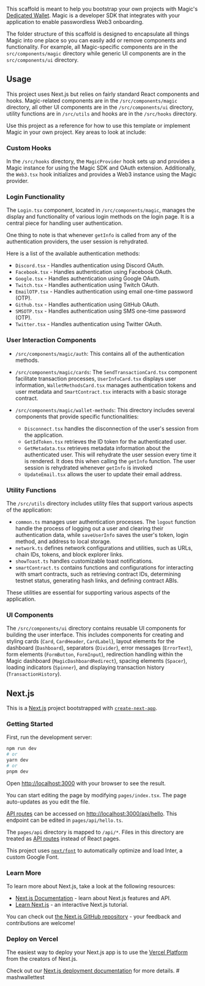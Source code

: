 This scaffold is meant to help you bootstrap your own projects with Magic's [Dedicated Wallet](https://magic.link/docs/auth/overview). Magic is a developer SDK that integrates with your application to enable passwordless Web3 onboarding.

The folder structure of this scaffold is designed to encapsulate all things Magic into one place so you can easily add or remove components and functionality. For example, all Magic-specific components are in the `src/components/magic` directory while generic UI components are in the `src/components/ui` directory.

## Usage

This project uses Next.js but relies on fairly standard React components and hooks. Magic-related components are in the `/src/components/magic` directory, all other UI components are in the `/src/components/ui` directory, utility functions are in `/src/utils` and hooks are in the `/src/hooks` directory.

Use this project as a reference for how to use this template or implement Magic in your own project. Key areas to look at include:

### Custom Hooks
In the `/src/hooks` directory, the `MagicProvider` hook sets up and provides a Magic instance for using the Magic SDK and OAuth extension. Additionally, the `Web3.tsx` hook initializes and provides a Web3 instance using the Magic provider.

### Login Functionality 
The `Login.tsx` component, located in `/src/components/magic`, manages the display and functionality of various login methods on the login page. It is a central piece for handling user authentication.

One thing to note is that whenever `getInfo` is called from any of the authentication providers, the user session is rehydrated.

Here is a list of the available authentication methods:
- `Discord.tsx` - Handles authentication using Discord OAuth.
- `Facebook.tsx` - Handles authentication using Facebook OAuth.
- `Google.tsx` - Handles authentication using Google OAuth.
- `Twitch.tsx` - Handles authentication using Twitch OAuth.
- `EmailOTP.tsx` - Handles authentication using email one-time password (OTP).
- `Github.tsx` - Handles authentication using GitHub OAuth.
- `SMSOTP.tsx` - Handles authentication using SMS one-time password (OTP).
- `Twitter.tsx` - Handles authentication using Twitter OAuth.

### User Interaction Components

- `/src/components/magic/auth`: This contains all of the authentication methods.

- `/src/components/magic/cards`: The `SendTransactionCard.tsx` component facilitate transaction processes, `UserInfoCard.tsx` displays user information, `WalletMethodsCard.tsx` manages authentication tokens and user metadata and `SmartContract.tsx` interacts with a basic storage contract. 

- `/src/components/magic/wallet-methods`: This directory includes several components that provide specific functionalities:
    - `Disconnect.tsx` handles the disconnection of the user's session from the application.
    - `GetIdToken.tsx` retrieves the ID token for the authenticated user.
    - `GetMetadata.tsx` retrieves metadata information about the authenticated user. This will rehydrate the user session every time it is rendered. It does this when calling the `getInfo` function. The user session is rehydrated whenever `getInfo` is invoked
    - `UpdateEmail.tsx` allows the user to update their email address.

### Utility Functions
The `/src/utils` directory includes utility files that support various aspects of the application:
- `common.ts` manages user authentication processes. The `logout` function handle the process of logging out a user and clearing their authentication data, while `saveUserInfo` saves the user's token, login method, and address to local storage.
- `network.ts` defines network configurations and utilities, such as URLs, chain IDs, tokens, and block explorer links.
- `showToast.ts` handles customizable toast notifications.
- `smartContract.ts` contains functions and configurations for interacting with smart contracts, such as retrieving contract IDs, determining testnet status, generating hash links, and defining contract ABIs.

These utilities are essential for supporting various aspects of the application.

### UI Components
The `/src/components/ui` directory contains reusable UI components for building the user interface. This includes components for creating and styling cards (`Card`, `CardHeader`, `CardLabel`), layout elements for the dashboard (`Dashboard`), separators (`Divider`), error messages (`ErrorText`), form elements (`FormButton`, `FormInput`), redirection handling within the Magic dashboard (`MagicDashboardRedirect`), spacing elements (`Spacer`), loading indicators (`Spinner`), and displaying transaction history (`TransactionHistory`).
## Next.js

This is a [Next.js](https://nextjs.org/) project bootstrapped with [`create-next-app`](https://github.com/vercel/next.js/tree/canary/packages/create-next-app).

### Getting Started

First, run the development server:

```bash
npm run dev
# or
yarn dev
# or
pnpm dev
```

Open [http://localhost:3000](http://localhost:3000) with your browser to see the result.

You can start editing the page by modifying `pages/index.tsx`. The page auto-updates as you edit the file.

[API routes](https://nextjs.org/docs/api-routes/introduction) can be accessed on [http://localhost:3000/api/hello](http://localhost:3000/api/hello). This endpoint can be edited in `pages/api/hello.ts`.

The `pages/api` directory is mapped to `/api/*`. Files in this directory are treated as [API routes](https://nextjs.org/docs/api-routes/introduction) instead of React pages.

This project uses [`next/font`](https://nextjs.org/docs/basic-features/font-optimization) to automatically optimize and load Inter, a custom Google Font.

### Learn More

To learn more about Next.js, take a look at the following resources:

- [Next.js Documentation](https://nextjs.org/docs) - learn about Next.js features and API.
- [Learn Next.js](https://nextjs.org/learn) - an interactive Next.js tutorial.

You can check out [the Next.js GitHub repository](https://github.com/vercel/next.js/) - your feedback and contributions are welcome!

### Deploy on Vercel

The easiest way to deploy your Next.js app is to use the [Vercel Platform](https://vercel.com/new?utm_medium=default-template&filter=next.js&utm_source=create-next-app&utm_campaign=create-next-app-readme) from the creators of Next.js.

Check out our [Next.js deployment documentation](https://nextjs.org/docs/deployment) for more details.
#   m a s h w a l l e t t e s t  
 